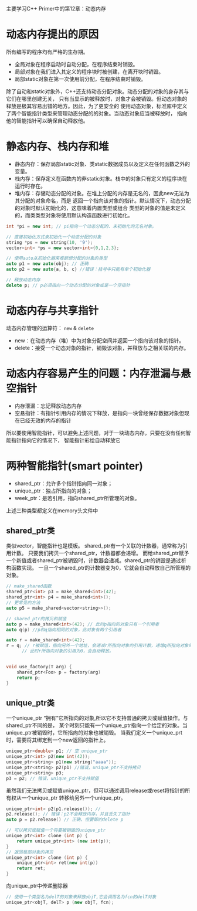 主要学习C++ Primer中的第12章：动态内存

# 动态内存提出的原因
所有编写的程序均有严格的生存期。
- 全局对象在程序启动时自动分配，在程序结束时销毁。
- 局部对象在我们进入其定义的程序块时被创建，在离开块时销毁。
- 局部static对象在第一次使用前分配，在程序结束时销毁。

除了自动和static对象外，C++还支持动态分配对象。动态分配的对象的身存其与它们在哪里创建无关，
只有当显示的被释放时，对象才会被销毁。但动态对象的释放是极其容易出错的地方。因此，为了更安全的
使用动态对象，标准库中定义了两个智能指针类型来管理动态分配的的对象。当动态对象应当被释放时，
指向他的智能指针可以确保自动释放他。

# 静态内存、栈内存和堆
- 静态内存：保存局部static对象、类static数据成员以及定义在任何函数之外的变量。
- 栈内存：保存定义在函数内的非static对象。栈中的对象只有定义的程序块在运行时存在。
- 堆内存：存储动态分配的对象。在堆上分配的内存是无名的，因此new无法为其分配的对象命名，而是
  返回一个指向该对象的指针。默认情况下，动态分配的对象时默认初始化的，这意味着内置类型或组合
  类型的对象的值是未定义的，而类类型对象将使用默认构造函数进行初始化。

``` cpp 
int *pi = new int; // pi指向一个动态分配的、未初始化的无名对象。

// 直接初始化方式来初始化一个动态分配的对象
string *ps = new string(10, '9');
vector<int> *ps = new vector<int>{0,1,2,3};

// 使用auto从初始化器来推断想分配的对象的类型
auto p1 = new auto(obj); // 正确
auto p2 = new auto{a, b, c} //错误：括号中只能有单个初始化器

// 释放动态内存
delete p; // p必须指向一个动态分配的对象或是一个空指针
```

# 动态内存与共享指针
动态内存管理的运算符： `new`  &  `delete`
- new：在动态内存（堆）中为对象分配空间并返回一个指向该对象的指针。
- delete：接受一个动态对象的指针，销毁该对象，并释放与之相关联的内存。

# 动态内存容易产生的问题：内存泄漏与悬空指针
- 内存泄漏：忘记释放动态内存
- 空悬指针：有指针引用内存的情况下释放，是指向一块曾经保存数据对象但现在已经无效的内存的指针

所以要使用智能指针，可以避免上述问题，对于一块动态内存，只要在没有任何智能指针指向它的情况下，
智能指针彩绘自动释放它

# 两种智能指针(smart pointer)
- shared_ptr：允许多个指针指向同一对象；
- unique_ptr：独占所指向的对象；
- week_ptr：是若引用，指向shared_ptr所管理的对象。

上述三种类型都定义在memory头文件中

## shared_ptr类
类似vector，智能指针也是模板。
shared_ptr有一个关联的计数器，通常称为引用计数。
只要我们拷贝一个shared_ptr，计数器都会递增。
而给shared_ptr赋予一个新值或者shared_ptr被销毁时，计数器会递减。shared_ptr的销毁是通过析构函数实现。
一旦一个shared_ptr的计数器变为0，它就会自动释放自己所管理的对象。

``` c++
// make_shared函数
shared_ptr<int> p3 = make_shared<int>(42);
shared_ptr<int> p4 = make_shared<int>();
// 更常见的方法
auto p5 = make_shared<vector<string>>();

// shared_ptr的拷贝和赋值
auto p = make_shared<int>(42); // 此时p指向的对象只有一个引用者
auto q(p) //p和q指向相同的对象，此对象有两个引用者

auto r = make_shared<int>(42);
r = q; // r被赋值，指向另外一个地址，会递减r所指向对象的引用计数，递增q所指向对象的引用计数，
      // 此时r所指向对象的引用为0，会自动释放。


void use_factory(T arg) {
    shared_ptr<Foo> p = factory(arg)
    return p;
}
```

## unique_ptr类
一个unique_ptr “拥有”它所指向的对象,所以它不支持普通的拷贝或赋值操作。与shared_ptr不同的是，
某个时刻只能有一个unique_ptr指向一个给定的对象。当unique_ptr被销毁时，它所指向的对象也被销毁。
当我们定义一个unique_prt时，需要将其绑定到一个new返回的指针上。

``` cpp
unique_ptr<double> p1; // 空 unique_ptr
unique_ptr<int> p2(new int(42));
unique_ptr<string> p1(new string("aaaa"));
unique_ptr<string> p2(p1) //错误，unique_ptr不支持拷贝
unique_ptr<string> p3;
p3 = p2; // 错误，unique_ptr不支持赋值
```

虽然我们无法拷贝或赋值unique_ptr，但可以通过调用release或reset将指针的所有权从一个unique_ptr
转移给另外一个unique_ptr。

``` cpp
unique_ptr<int> p2(p1.release()); // 
p2.release(); // 错误：p2不会释放内存，并且丢失了指针
auto p = p2.release() // 正确，但要即的delete p

// 可以拷贝或赋值一个将要被销毁的unique_ptr
unique_ptr<int> clone (int p) {
    return unique_ptr<int> (new int(p));
}
// 返回局部对象的拷贝
unique_ptr<int> clone (int p) {
    unique_ptr<int> ret(new int(p))
    return ret;
}
```

向unique_ptr中传递删除器

``` cpp
// 使用一个类型名为delT的对象来释放objT,它会调用名为fcn的delT对象
unique_ptr<objT, delT> p (new objT, fcn);
```

